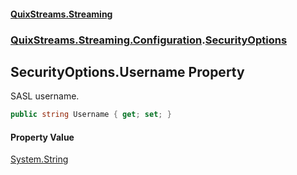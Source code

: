 #### [QuixStreams.Streaming](index.md 'index')
### [QuixStreams.Streaming.Configuration](QuixStreams.Streaming.Configuration.md 'QuixStreams.Streaming.Configuration').[SecurityOptions](SecurityOptions.md 'QuixStreams.Streaming.Configuration.SecurityOptions')

## SecurityOptions.Username Property

SASL username.

```csharp
public string Username { get; set; }
```

#### Property Value
[System.String](https://docs.microsoft.com/en-us/dotnet/api/System.String 'System.String')